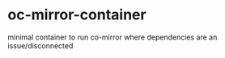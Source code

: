 # oc-mirror-container
minimal container to run co-mirror where dependencies are an issue/disconnected
